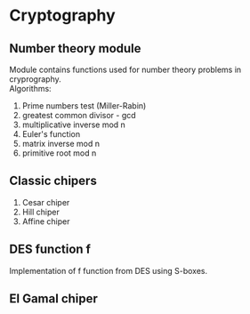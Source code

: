 # Cryptography
## Number theory module
Module contains functions used for number theory problems in cryprography. <br>
Algorithms: 
1. Prime numbers test (Miller-Rabin)
2. greatest common divisor - gcd
3. multiplicative inverse mod n
4. Euler's function
5. matrix inverse mod n
6. primitive root mod n

## Classic chipers
1. Cesar chiper
2. Hill chiper
3. Affine chiper

## DES function f
Implementation of f function from DES using S-boxes.

## El Gamal chiper
